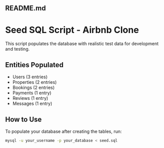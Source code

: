## README.md
# Seed SQL Script - Airbnb Clone

This script populates the database with realistic test data for development and testing.

## Entities Populated

- Users (3 entries)
- Properties (2 entries)
- Bookings (2 entries)
- Payments (1 entry)
- Reviews (1 entry)
- Messages (1 entry)

## How to Use

To populate your database after creating the tables, run:

```bash
mysql -u your_username -p your_database < seed.sql
